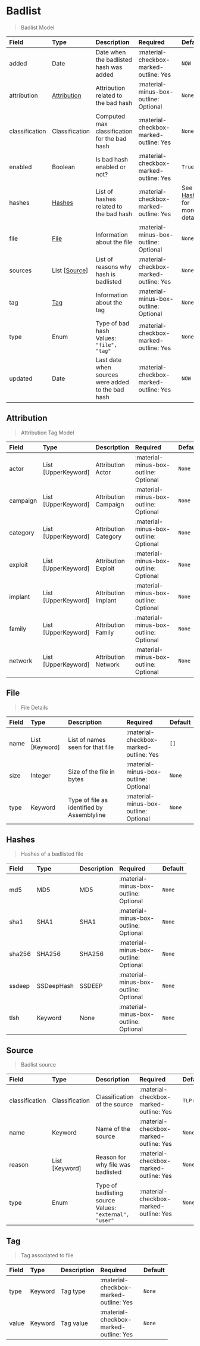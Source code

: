 [comment]: # (AUTOGENERATED MARKDOWN CONTENT. UPDATES TO ODM DOCUMENTATION SHOULD BE DONE THROUGH ASSEMBLYLINE-BASE REPO!)
# Badlist
> Badlist Model

| Field | Type | Description | Required | Default |
| :--- | :--- | :--- | :--- | :--- |
| added | Date | Date when the badlisted hash was added | <div style="width:100px">:material-checkbox-marked-outline: Yes</div> | `NOW` |
| attribution | [Attribution](/assemblyline4_docs/odm/models/badlist/#attribution) | Attribution related to the bad hash | <div style="width:100px">:material-minus-box-outline: Optional</div> | `None` |
| classification | Classification | Computed max classification for the bad hash | <div style="width:100px">:material-checkbox-marked-outline: Yes</div> | `None` |
| enabled | Boolean | Is bad hash enabled or not? | <div style="width:100px">:material-checkbox-marked-outline: Yes</div> | `True` |
| hashes | [Hashes](/assemblyline4_docs/odm/models/badlist/#hashes) | List of hashes related to the bad hash | <div style="width:100px">:material-checkbox-marked-outline: Yes</div> | See [Hashes](/assemblyline4_docs/odm/models/badlist/#hashes) for more details. |
| file | [File](/assemblyline4_docs/odm/models/badlist/#file) | Information about the file | <div style="width:100px">:material-minus-box-outline: Optional</div> | `None` |
| sources | List [[Source](/assemblyline4_docs/odm/models/badlist/#source)] | List of reasons why hash is badlisted | <div style="width:100px">:material-checkbox-marked-outline: Yes</div> | `None` |
| tag | [Tag](/assemblyline4_docs/odm/models/badlist/#tag) | Information about the tag | <div style="width:100px">:material-minus-box-outline: Optional</div> | `None` |
| type | Enum | Type of bad hash<br>Values:<br>`"file", "tag"` | <div style="width:100px">:material-checkbox-marked-outline: Yes</div> | `None` |
| updated | Date | Last date when sources were added to the bad hash | <div style="width:100px">:material-checkbox-marked-outline: Yes</div> | `NOW` |


[comment]: # (AUTOGENERATED MARKDOWN CONTENT. UPDATES TO ODM DOCUMENTATION SHOULD BE DONE THROUGH ASSEMBLYLINE-BASE REPO!)
## Attribution
> Attribution Tag Model

| Field | Type | Description | Required | Default |
| :--- | :--- | :--- | :--- | :--- |
| actor | List [UpperKeyword] | Attribution Actor | <div style="width:100px">:material-minus-box-outline: Optional</div> | `None` |
| campaign | List [UpperKeyword] | Attribution Campaign | <div style="width:100px">:material-minus-box-outline: Optional</div> | `None` |
| category | List [UpperKeyword] | Attribution Category | <div style="width:100px">:material-minus-box-outline: Optional</div> | `None` |
| exploit | List [UpperKeyword] | Attribution Exploit | <div style="width:100px">:material-minus-box-outline: Optional</div> | `None` |
| implant | List [UpperKeyword] | Attribution Implant | <div style="width:100px">:material-minus-box-outline: Optional</div> | `None` |
| family | List [UpperKeyword] | Attribution Family | <div style="width:100px">:material-minus-box-outline: Optional</div> | `None` |
| network | List [UpperKeyword] | Attribution Network | <div style="width:100px">:material-minus-box-outline: Optional</div> | `None` |


[comment]: # (AUTOGENERATED MARKDOWN CONTENT. UPDATES TO ODM DOCUMENTATION SHOULD BE DONE THROUGH ASSEMBLYLINE-BASE REPO!)
## File
> File Details

| Field | Type | Description | Required | Default |
| :--- | :--- | :--- | :--- | :--- |
| name | List [Keyword] | List of names seen for that file | <div style="width:100px">:material-checkbox-marked-outline: Yes</div> | `[]` |
| size | Integer | Size of the file in bytes | <div style="width:100px">:material-minus-box-outline: Optional</div> | `None` |
| type | Keyword | Type of file as identified by Assemblyline | <div style="width:100px">:material-minus-box-outline: Optional</div> | `None` |


[comment]: # (AUTOGENERATED MARKDOWN CONTENT. UPDATES TO ODM DOCUMENTATION SHOULD BE DONE THROUGH ASSEMBLYLINE-BASE REPO!)
## Hashes
> Hashes of a badlisted file

| Field | Type | Description | Required | Default |
| :--- | :--- | :--- | :--- | :--- |
| md5 | MD5 | MD5 | <div style="width:100px">:material-minus-box-outline: Optional</div> | `None` |
| sha1 | SHA1 | SHA1 | <div style="width:100px">:material-minus-box-outline: Optional</div> | `None` |
| sha256 | SHA256 | SHA256 | <div style="width:100px">:material-minus-box-outline: Optional</div> | `None` |
| ssdeep | SSDeepHash | SSDEEP | <div style="width:100px">:material-minus-box-outline: Optional</div> | `None` |
| tlsh | Keyword | None | <div style="width:100px">:material-minus-box-outline: Optional</div> | `None` |


[comment]: # (AUTOGENERATED MARKDOWN CONTENT. UPDATES TO ODM DOCUMENTATION SHOULD BE DONE THROUGH ASSEMBLYLINE-BASE REPO!)
## Source
> Badlist source

| Field | Type | Description | Required | Default |
| :--- | :--- | :--- | :--- | :--- |
| classification | Classification | Classification of the source | <div style="width:100px">:material-checkbox-marked-outline: Yes</div> | `TLP:C` |
| name | Keyword | Name of the source | <div style="width:100px">:material-checkbox-marked-outline: Yes</div> | `None` |
| reason | List [Keyword] | Reason for why file was badlisted | <div style="width:100px">:material-checkbox-marked-outline: Yes</div> | `None` |
| type | Enum | Type of badlisting source<br>Values:<br>`"external", "user"` | <div style="width:100px">:material-checkbox-marked-outline: Yes</div> | `None` |


[comment]: # (AUTOGENERATED MARKDOWN CONTENT. UPDATES TO ODM DOCUMENTATION SHOULD BE DONE THROUGH ASSEMBLYLINE-BASE REPO!)
## Tag
> Tag associated to file

| Field | Type | Description | Required | Default |
| :--- | :--- | :--- | :--- | :--- |
| type | Keyword | Tag type | <div style="width:100px">:material-checkbox-marked-outline: Yes</div> | `None` |
| value | Keyword | Tag value | <div style="width:100px">:material-checkbox-marked-outline: Yes</div> | `None` |


